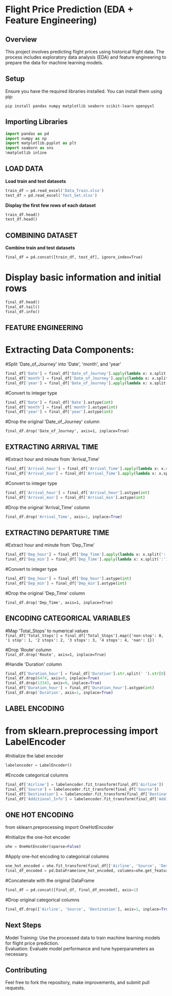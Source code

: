 # Flight Price Prediction (EDA + Feature Engineering)

## Overview

This project involves predicting flight prices using historical flight data. The process includes exploratory data analysis (EDA) and feature engineering to prepare the data for machine learning models.

## Setup

Ensure you have the required libraries installed. You can install them using pip:


`pip install pandas numpy matplotlib seaborn scikit-learn openpyxl `

## Importing Libraries
```python 
import pandas as pd
import numpy as np
import matplotlib.pyplot as plt
import seaborn as sns
%matplotlib inline
```
## LOAD DATA

 <b>Load train and test datasets</b> <br>
 ```python 
train_df = pd.read_excel('Data_Train.xlsx')
test_df = pd.read_excel('Test_Set.xlsx')
```
<b>Display the first few rows of each dataset</b> <br>
```python 
train_df.head()
test_df.head()
```

## COMBINING DATASET

<b>Combine train and test datasets</b><br>

`final_df = pd.concat([train_df, test_df], ignore_index=True)`

# Display basic information and initial rows
```python 
final_df.head()
final_df.tail()
final_df.info()
```

## FEATURE ENGINEERING

# Extracting Data Components:

#Split 'Date_of_Journey' into 'Date', 'month', and 'year' <br>
```python 
final_df['Date'] = final_df['Date_of_Journey'].apply(lambda x: x.split('/')[0])
final_df['month'] = final_df['Date_of_Journey'].apply(lambda x: x.split('/')[1])
final_df['year'] = final_df['Date_of_Journey'].apply(lambda x: x.split('/')[2])
```
#Convert to integer type <br>
```python 
final_df['Date'] = final_df['Date'].astype(int)
final_df['month'] = final_df['month'].astype(int)
final_df['year'] = final_df['year'].astype(int)
```
#Drop the original 'Date_of_Journey' column <br>

`final_df.drop('Date_of_Journey', axis=1, inplace=True)`

## EXTRACTING ARRIVAL TIME

#Extract hour and minute from 'Arrival_Time' <br>
```python 
final_df['Arrival_hour'] = final_df['Arrival_Time'].apply(lambda x: x.split(' ')[0].split(':')[0])
final_df['Arrival_min'] = final_df['Arrival_Time'].apply(lambda x: x.split(' ')[0].split(':')[1])
```
#Convert to integer type <br>
```python 
final_df['Arrival_hour'] = final_df['Arrival_hour'].astype(int)
final_df['Arrival_min'] = final_df['Arrival_min'].astype(int)
```
#Drop the original 'Arrival_Time' column <br>
```python 
final_df.drop('Arrival_Time', axis=1, inplace=True)
```
## EXTRACTING DEPARTURE TIME

#Extract hour and minute from 'Dep_Time' <br>
```python 
final_df['Dep_hour'] = final_df['Dep_Time'].apply(lambda x: x.split(':')[0])
final_df['Dep_min'] = final_df['Dep_Time'].apply(lambda x: x.split(':')[1])
```
#Convert to integer type  <br>
```python 
final_df['Dep_hour'] = final_df['Dep_hour'].astype(int)
final_df['Dep_min'] = final_df['Dep_min'].astype(int)
```
#Drop the original 'Dep_Time' column  <br>

`final_df.drop('Dep_Time', axis=1, inplace=True)`

## ENCODING CATEGORICAL VARIABLES

#Map 'Total_Stops' to numerical values
<br>
`final_df['Total_Stops'] = final_df['Total_Stops'].map({'non-stop': 0, '1 stop': 1, '2 stops': 2, '3 stops': 3, '4 stops': 4, 'nan': 1})`

#Drop 'Route' column <br>
`final_df.drop('Route', axis=1, inplace=True)`

#Handle 'Duration' column <br>
```python 
final_df['Duration_hour'] = final_df['Duration'].str.split(' ').str[0].str.split('h').str[0]
final_df.drop(6474, axis=0, inplace=True)
final_df.drop(13343, axis=0, inplace=True)
final_df['Duration_hour'] = final_df['Duration_hour'].astype(int)
final_df.drop('Duration', axis=1, inplace=True)
```
## LABEL ENCODING

# from sklearn.preprocessing import LabelEncoder

#Initialize the label encoder <br>
```python 
labelencoder = LabelEncoder()
```
#Encode categorical columns <br>
```python 
final_df['Airline'] = labelencoder.fit_transform(final_df['Airline'])
final_df['Source'] = labelencoder.fit_transform(final_df['Source'])
final_df['Destination'] = labelencoder.fit_transform(final_df['Destination'])
final_df['Additional_Info'] = labelencoder.fit_transform(final_df['Additional_Info'])
```
## ONE HOT ENCODING

from sklearn.preprocessing import OneHotEncoder

#Initialize the one-hot encoder <br>
```python 
ohe = OneHotEncoder(sparse=False)
```
#Apply one-hot encoding to categorical columns <br>
```python 
one_hot_encoded = ohe.fit_transform(final_df[['Airline', 'Source', 'Destination']])
final_df_encoded = pd.DataFrame(one_hot_encoded, columns=ohe.get_feature_names_out(['Airline', 'Source', 'Destination']))
```

#Concatenate with the original DataFrame <br>
```python 
final_df = pd.concat([final_df, final_df_encoded], axis=1)
```
#Drop original categorical columns <br>
```python 
final_df.drop(['Airline', 'Source', 'Destination'], axis=1, inplace=True)
```
## Next Steps

Model Training: Use the processed data to train machine learning models for flight price prediction.<br>
Evaluation: Evaluate model performance and tune hyperparameters as necessary.

## Contributing

Feel free to fork the repository, make improvements, and submit pull requests.




